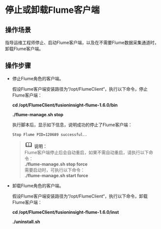 # 停止或卸载Flume客户端<a name="ZH-CN_TOPIC_0173178818"></a>

## 操作场景<a name="s55c24d727b874ee6abd0f7f03b68c7b1"></a>

指导运维工程师停止、启动Flume客户端，以及在不需要Flume数据采集通道时，卸载Flume客户端。

## 操作步骤<a name="s07beb52489454bce883d8062608a73da"></a>

-   停止Flume角色的客户端。

    假设Flume客户端安装路径为“/opt/FlumeClient“，执行以下命令，停止Flume客户端：

    **cd /opt/FlumeClient/fusioninsight-flume-1.6.0/bin**

    **./flume-manage.sh stop**

    执行脚本后，显示如下信息，说明成功的停止了Flume客户端：

    ```
    Stop Flume PID=120689 successful..
    ```

    >![](public_sys-resources/icon-note.gif) **说明：**   
    >Flume客户端停止后会自动重启，如果不需自动重启，请执行以下命令：  
    >**./flume-manage.sh stop force**  
    >需要启动时，可执行以下命令：  
    >**./flume-manage.sh start force**  

-   卸载Flume角色的客户端。

    假设Flume客户端安装路径为“/opt/FlumeClient“，执行以下命令，卸载Flume客户端：

    **cd /opt/FlumeClient/fusioninsight-flume-1.6.0/inst**

    **./uninstall.sh**


